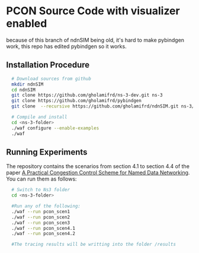# PCON Source Code with visualizer enabled

because of this branch of ndnSIM being old, it's hard to make pybindgen work, this repo has edited pybindgen so it works.
## Installation Procedure



```bash
  # Download sources from github
  mkdir ndnSIM
  cd ndnSIM
  git clone https://github.com/gholamifrd/ns-3-dev.git ns-3
  git clone https://github.com/gholamifrd/pybindgen 
  git clone  --recursive https://github.com/gholamifrd/ndnSIM.git ns-3/src/ndnSIM

  # Compile and install 
  cd <ns-3-folder>
  ./waf configure --enable-examples
  ./waf

```

## Running Experiments

The repository contains the scenarios from section 4.1 to section 4.4 of the paper [A Practical Congestion Control Scheme for Named Data Networking](http://conferences2.sigcomm.org/acm-icn/2016/proceedings/p21-schneider.pdf). You can run them as follows:

```bash
  # Switch to Ns3 folder
  cd <ns-3-folder>

  #Run any of the following:
  ./waf --run pcon_scen1
  ./waf --run pcon_scen2
  ./waf --run pcon_scen3
  ./waf --run pcon_scen4.1
  ./waf --run pcon_scen4.2

  #The tracing results will be writting into the folder /results

```

